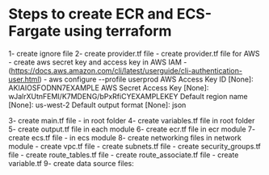 # Steps to create ECR and ECS-Fargate using terraform
1- create ignore file
2- create provider.tf file 
    - create provider.tf file for AWS
    - create aws secret key and access key in AWS IAM - (https://docs.aws.amazon.com/cli/latest/userguide/cli-authentication-user.html) 
      - aws configure --profile userprod
            AWS Access Key ID [None]: AKIAIOSFODNN7EXAMPLE
            AWS Secret Access Key [None]: wJalrXUtnFEMI/K7MDENG/bPxRfiCYEXAMPLEKEY
            Default region name [None]: us-west-2
            Default output format [None]: json

3- create main.tf file - in root folder
4- create variables.tf file in root folder
5- create output.tf file in each module
6- create ecr.tf file in ecr module
7- create ecs.tf file - in ecs module
8- create networking files in network module
    - create vpc.tf file
    - create subnets.tf file
    - create security_groups.tf file
    - create route_tables.tf file
    - create route_associate.tf file
    - create variable.tf
9- create data source files:
